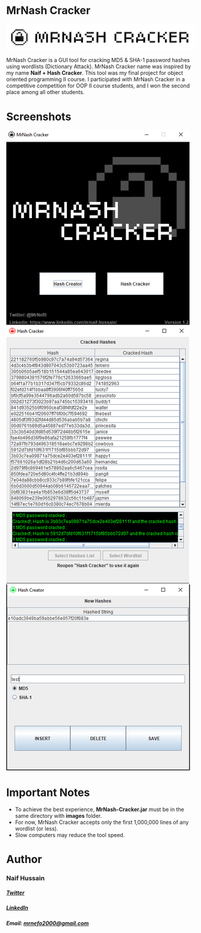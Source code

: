 # MrNash Cracker
![alt text](https://github.com/MrNef0/MrNash-Cracker/blob/main/header.png) 

MrNash Cracker is a GUI tool for cracking MD5 & SHA-1 password hashes using wordlists (Dictionary Attack). MrNash Cracker name was inspired by my name **Naif + Hash Cracker**. This tool was my final project for object oriented programming II course. I participated with MrNash Cracker in a competitive competition for OOP II course students, and I won the second place among all other students.



# Screenshots
![alt text](https://github.com/MrNef0/MrNash-Cracker/blob/main/screenshots/1.png?raw=true)
![alt text](https://github.com/MrNef0/MrNash-Cracker/blob/main/screenshots/2.png?raw=true)
![alt text](https://github.com/MrNef0/MrNash-Cracker/blob/main/screenshots/3.png?raw=true)


# Important Notes

- To achieve the best experience, **MrNash-Cracker.jar** must be in the same directory with **images** folder.
- For now, MrNash Cracker accepts only the first 1,000,000 lines of any wordlist (or less).
- Slow computers may reduce the tool speed.


# Author
### Naif Hussain

##### [Twitter](https://twitter.com/MrNef0)


##### [LinkedIn](https://www.linkedin.com/in/naif-hussain/)


##### Email: mrnefo2000@gmail.com
